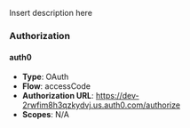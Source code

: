 Insert description here

### Authorization

#### auth0

- **Type**: OAuth
- **Flow**: accessCode
- **Authorization URL**: https://dev-2rwfim8h3qzkydvj.us.auth0.com/authorize
- **Scopes**: N/A
